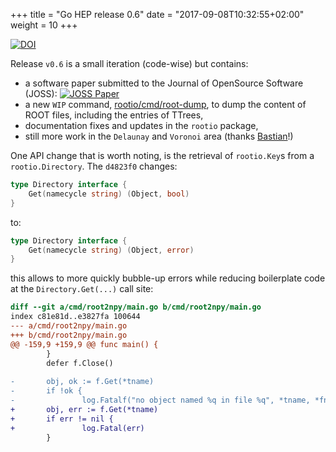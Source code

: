 +++
title = "Go HEP release 0.6"
date = "2017-09-08T10:32:55+02:00"
weight = 10
+++

[![DOI](https://zenodo.org/badge/DOI/10.5281/zenodo.887895.svg)](https://doi.org/10.5281/zenodo.887895)

Release `v0.6` is a small iteration (code-wise) but contains:

- a software paper submitted to the Journal of OpenSource Software (JOSS): [![JOSS Paper](http://joss.theoj.org/papers/0b007c81073186f7c61f95ea26ad7971/status.svg)](http://joss.theoj.org/papers/0b007c81073186f7c61f95ea26ad7971)
- a new `WIP` command, [rootio/cmd/root-dump](https://go-hep.org/x/hep/rootio/cmd/root-dump), to dump the content of ROOT files, including the entries of TTrees,
- documentation fixes and updates in the `rootio` package,
- still more work in the `Delaunay` and `Voronoi` area (thanks [Bastian](https://github.com/Bastiantheone)!)

One API change that is worth noting, is the retrieval of `rootio.Key`s from a `rootio.Directory`.
The `d4823f0` changes:

```go
type Directory interface {
    Get(namecycle string) (Object, bool)
}
```

to:

```go
type Directory interface {
    Get(namecycle string) (Object, error)
}
```

this allows to more quickly bubble-up errors while reducing boilerplate code at the `Directory.Get(...)` call site:

```diff
diff --git a/cmd/root2npy/main.go b/cmd/root2npy/main.go
index c81e81d..e3827fa 100644
--- a/cmd/root2npy/main.go
+++ b/cmd/root2npy/main.go
@@ -159,9 +159,9 @@ func main() {
        }
        defer f.Close()
 
-       obj, ok := f.Get(*tname)
-       if !ok {
-               log.Fatalf("no object named %q in file %q", *tname, *fname)
+       obj, err := f.Get(*tname)
+       if err != nil {
+               log.Fatal(err)
        }
```
